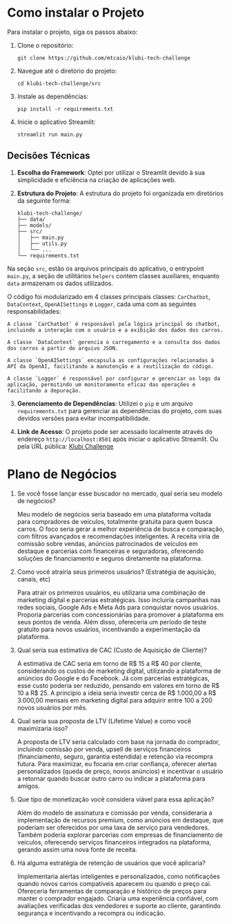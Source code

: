 # Como instalar o Projeto

Para instalar o projeto, siga os passos abaixo:

1. Clone o repositório:
   ```
   git clone https://github.com/mtcaio/klubi-tech-challenge
   ```

2. Navegue até o diretório do projeto:
   ```
   cd klubi-tech-challenge/src
   ```

3. Instale as dependências:
   ```
   pip install -r requirements.txt
   ```

4. Inicie o aplicativo Streamlit:
   ```
   streamlit run main.py
   ```

## Decisões Técnicas

1. **Escolha do Framework**: Optei por utilizar o Streamlit devido à sua simplicidade e eficiência na criação de aplicações web.

2. **Estrutura do Projeto**: A estrutura do projeto foi organizada em diretórios da seguinte forma:
   ```
   klubi-tech-challenge/
   ├── data/
   ├── models/
   ├── src/
   │   ├── main.py
   │   ├── utils.py
   │   └── ...
   └── requirements.txt
   ```

Na seção `src`, estão os arquivos principais do aplicativo, o entrypoint `main.py`, a seção de utilitários `helpers` contem classes auxiliares, enquanto `data` armazenam os dados utilizados.

O código foi modularizado em 4 classes principais classes: `CarChatbot`, `DataContext`, `OpenAISettings` e `Logger`, cada uma com as seguintes responsabilidades:

    A classe `CarChatbot` é responsável pela lógica principal do chatbot, incluindo a interação com o usuário e a exibição dos dados dos carros. 

    A classe `DataContext` gerencia o carregamento e a consulta dos dados dos carros a partir do arquivo JSON. 

    A classe `OpenAISettings` encapsula as configurações relacionadas à API da OpenAI, facilitando a manutenção e a reutilização do código. 

    A classe `Logger` é responsável por configurar e gerenciar os logs da aplicação, permitindo um monitoramento eficaz das operações e facilitando a depuração.

3. **Gerenciamento de Dependências**: Utilizei o `pip` e um arquivo `requirements.txt` para gerenciar as dependências do projeto, com suas devidos versões para evitar incompatibilidade.

4. **Link de Acesso**: O projeto pode ser acessado localmente através do endereço `http://localhost:8501` após iniciar o aplicativo Streamlit. Ou pela URL pública: [Klubi Challenge](https://klubi-tech-challenge.streamlit.app/)

# Plano de Negócios

1. Se você fosse lançar esse buscador no mercado, qual seria seu modelo de negócios?

    Meu modelo de negócios seria baseado em uma plataforma voltada para compradores de veículos, totalmente gratuita para quem busca carros. O foco seria gerar a melhor experiência de busca e comparação, com filtros avançados e recomendações inteligentes. A receita viria de comissão sobre vendas, anúncios patrocinados de veículos em destaque e parcerias com financeiras e seguradoras, oferecendo soluções de financiamento e seguros diretamente na plataforma.

2. Como você atrairia seus primeiros usuários? (Estratégia de aquisição, canais, etc)

    Para atrair os primeiros usuários, eu utilizaria uma combinação de marketing digital e parcerias estratégicas. Isso incluiria campanhas nas redes sociais, Google Ads e Meta Ads para conquistar novos usuários. Proporia parcerias com concessionárias para promover a plataforma em seus pontos de venda. Além disso, ofereceria um período de teste gratuito para novos usuários, incentivando a experimentação da plataforma.

3. Qual seria sua estimativa de CAC (Custo de Aquisição de Cliente)?

    A estimativa de CAC seria em torno de R$ 15 a R$ 40 por cliente, considerando os custos de marketing digital, utilizando a plataforma de anúncios do Google e do Facebook. Já com parcerias estratégicas, esse custo poderia ser reduzido, pensando em valores em torno de R$ 10 a R$ 25. A princípio a ideia seria investir cerca de R$ 1.000,00 a R$ 3.000,00 mensais em marketing digital para adquirir entre 100 a 200 novos usuários por mês.

4. Qual seria sua proposta de LTV (Lifetime Value) e como você maximizaria isso?

    A proposta de LTV seria calculado com base na jornada do comprador, incluindo comissão por venda, upsell de serviços financeiros (financiamento, seguro, garantia estendida) e retenção via recompra futura. Para maximizar, eu focaria em criar confiança, oferecer alertas personalizados (queda de preço, novos anúncios) e incentivar o usuário a retornar quando buscar outro carro ou indicar a plataforma para amigos.

5. Que tipo de monetização você considera viável para essa aplicação?

    Além do modelo de assinatura e comissão por venda, consideraria a implementação de recursos premium, como anúncios em destaque, que poderiam ser oferecidos por uma taxa de serviço para vendedores. Também poderia explorar parcerias com empresas de financiamento de veículos, oferecendo serviços financeiros integrados na plataforma, gerando assim uma nova fonte de receita.

6. Há alguma estratégia de retenção de usuários que você aplicaria?

    Implementaria alertas inteligentes e personalizados, como notificações quando novos carros compatíveis aparecem ou quando o preço cai. Ofereceria ferramentas de comparação e histórico de preços para manter o comprador engajado. Criaria uma experiência confiável, com avaliações verificadas dos vendedores e suporte ao cliente, garantindo segurança e incentivando a recompra ou indicação.
